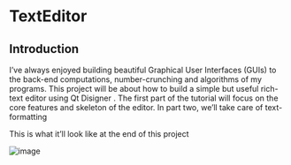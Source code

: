 # TextEditor
## Introduction
I’ve always enjoyed building beautiful Graphical User Interfaces (GUIs) to the back-end computations, number-crunching and algorithms of my programs.
This project will be about how to build a simple but useful rich-text editor using Qt Disigner . The first part of the tutorial will focus on the core features and skeleton of the editor. In part two, we’ll take care of text-formatting

 This is what it’ll look like at the end of this project
 
 ![image](https://user-images.githubusercontent.com/75392302/146639061-067010fd-e8f4-4a76-a4ec-00b37d0dc352.png)


 
